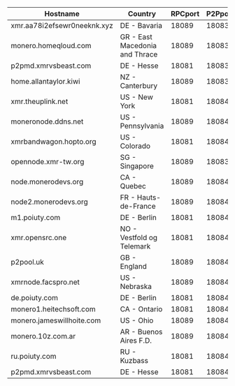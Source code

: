 Hostname | Country | RPCport | P2Pport
--- | --- | --- | ---
xmr.aa78i2efsewr0neeknk.xyz | DE - Bavaria | 18089 | 18083
monero.homeqloud.com | GR - East Macedonia and Thrace | 18089 | 18083
p2pmd.xmrvsbeast.com | DE - Hesse | 18081 | 18083
home.allantaylor.kiwi | NZ - Canterbury | 18089 | 18083
xmr.theuplink.net | US - New York | 18081 | 18084
moneronode.ddns.net | US - Pennsylvania | 18089 | 18084
xmrbandwagon.hopto.org | US - Colorado | 18081 | 18084
opennode.xmr-tw.org | SG - Singapore | 18089 | 18083
node.monerodevs.org | CA - Quebec | 18089 | 18084
node2.monerodevs.org | FR - Hauts-de-France | 18089 | 18084
m1.poiuty.com | DE - Berlin | 18081 | 18084
xmr.opensrc.one | NO - Vestfold og Telemark | 18081 | 18084
p2pool.uk | GB - England | 18089 | 18084
xmrnode.facspro.net | US - Nebraska | 18089 | 18084
de.poiuty.com | DE - Berlin | 18081 | 18084
monero1.heitechsoft.com | CA - Ontario | 18081 | 18084
monero.jameswillhoite.com | US - Ohio | 18089 | 18084
monero.10z.com.ar | AR - Buenos Aires F.D. | 18089 | 18084
ru.poiuty.com | RU - Kuzbass | 18081 | 18084
p2pmd.xmrvsbeast.com | DE - Hesse | 18081 | 18084
